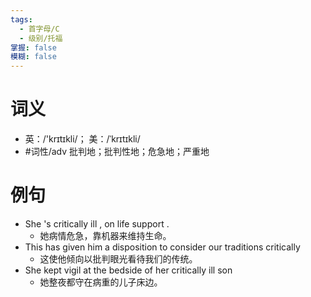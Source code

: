 ```yaml
---
tags:
  - 首字母/C
  - 级别/托福
掌握: false
模糊: false
---
```

# 词义
- 英：/'krɪtɪkli/； 美：/ˈkrɪtɪkli/
- #词性/adv  批判地；批判性地；危急地；严重地
# 例句
- She 's critically ill , on life support .
	- 她病情危急，靠机器来维持生命。
- This has given him a disposition to consider our traditions critically
	- 这使他倾向以批判眼光看待我们的传统。
- She kept vigil at the bedside of her critically ill son
	- 她整夜都守在病重的儿子床边。
